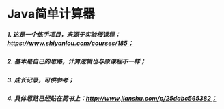 # Java简单计算器
##### 1. 这是一个练手项目，来源于实验楼课程：https://www.shiyanlou.com/courses/185；
##### 2. 基本是自己的思路，计算逻辑也与原课程不一样；
##### 3. 成长记录，可供参考；
##### 4. 具体思路已经贴在简书上：http://www.jianshu.com/p/25dabc565382；
